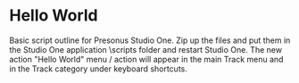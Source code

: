 # Hello World

Basic script outline for Presonus Studio One.  Zip up the files and put them in the Studio One application \scripts folder and restart Studio One.  The new action "Hello World" menu / action will appear in the main Track menu and in the Track category under keyboard shortcuts.
